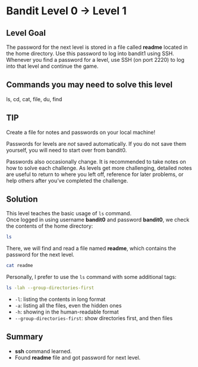 # Bandit Level 0 → Level 1
## Level Goal
The password for the next level is stored in a file called **readme** located in the home directory.
Use this password to log into bandit1 using SSH.
Whenever you find a password for a level, use SSH (on port 2220) to log into that level and continue the game.

## Commands you may need to solve this level
ls, cd, cat, file, du, find

## TIP
Create a file for notes and passwords on your local machine!

Passwords for levels are *not* saved automatically. If you do not save them yourself, you will need to start over from bandit0.

Passwords also occasionally change.
It is recommended to take notes on how to solve each challenge.
As levels get more challenging, detailed notes are useful to return to where you left off, reference for later problems, or help others after you’ve completed the challenge.

## Solution
This level teaches the basic usage of `ls` command.  
Once logged in using username **bandit0** and password **bandit0**, we check the contents of the home directory:
```bash
ls
```
There, we will find and read a file named **readme**, which contains the password for the next level.
```bash
cat readme
```
Personally, I prefer to use the `ls` command with some additional tags:
```bash
ls -lah --group-directories-first
```
- `-l`: listing the contents in long format
- `-a`: listing all the files, even the hidden ones
- `-h`: showing in the human-readable format
- `--group-directories-first`: show directories first, and then files

## Summary
- **ssh** command learned.
- Found **readme** file and got password for next level.
